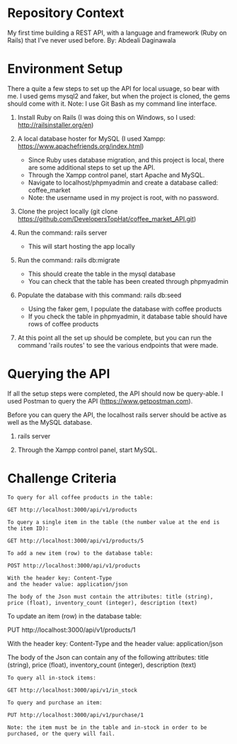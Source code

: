 # Repository Context

My first time building a REST API, with a language and framework (Ruby on Rails) that I've never used before. By: Abdeali Daginawala

# Environment Setup

There a quite a few steps to set up the API for local usuage, so bear with me. I used gems mysql2 and faker, but when the project is cloned, the gems should come with it. Note: I use Git Bash as my command line interface.

1. Install Ruby on Rails (I was doing this on Windows, so I used: http://railsinstaller.org/en)

2. A local database hoster for MySQL (I used Xampp: https://www.apachefriends.org/index.html)
    * Since Ruby uses database migration, and this project is local, there are some additional steps to set up the API.
    * Through the Xampp control panel, start Apache and MySQL.
    * Navigate to localhost/phpmyadmin and create a database called: coffee_market
    * Note: the username used in my project is root, with no password.

3. Clone the project locally (git clone https://github.com/DevelopersTopHat/coffee_market_API.git)

4. Run the command: rails server
    * This will start hosting the app locally

5. Run the command: rails db:migrate
    * This should create the table in the mysql database
    * You can check that the table has been created through phpmyadmin 

6. Populate the database with this command: rails db:seed
    * Using the faker gem, I populate the database with coffee products
    * If you check the table in phpmyadmin, it database table should have rows of coffee products

7. At this point all the set up should be complete, but you can run the command 'rails routes' to see the various endpoints that were made.  

# Querying the API

If all the setup steps were completed, the API should now be query-able. I used Postman to query the API (https://www.getpostman.com).

Before you can query the API, the localhost rails server should be active as well as the MySQL database.

1. rails server

2. Through the Xampp control panel, start MySQL.

# Challenge Criteria
```
To query for all coffee products in the table:

GET http://localhost:3000/api/v1/products
```
```
To query a single item in the table (the number value at the end is the item ID):

GET http://localhost:3000/api/v1/products/5
```
```
To add a new item (row) to the database table:

POST http://localhost:3000/api/v1/products

With the header key: Content-Type
and the header value: application/json

The body of the Json must contain the attributes: title (string), price (float), inventory_count (integer), description (text)
```
To update an item (row) in the database table:

PUT http://localhost:3000/api/v1/products/1

With the header key: Content-Type
and the header value: application/json

The body of the Json can contain any of the following attributes: title (string), price (float), inventory_count (integer), description (text)
```
To query all in-stock items:

GET http://localhost:3000/api/v1/in_stock
```
```
To query and purchase an item:

PUT http://localhost:3000/api/v1/purchase/1

Note: the item must be in the table and in-stock in order to be purchased, or the query will fail.
```